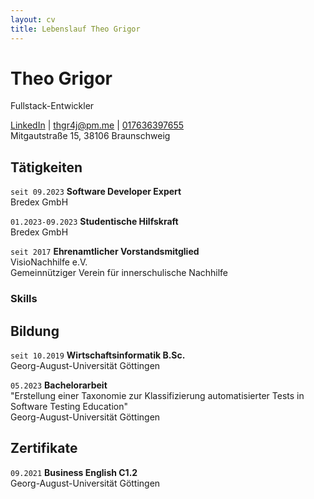 ```yaml
---
layout: cv
title: Lebenslauf Theo Grigor
---
```

# Theo Grigor
Fullstack-Entwickler

<div id="webaddress">
    <a href="https://www.linkedin.com/in/theo-grigor-313167198/">LinkedIn</a>
|   <a href="mailto:thgr4j@pm.me">thgr4j@pm.me</a>
|   <a href="tel:+4917636397655">017636397655</a>
</div>
Mitgautstraße 15,
38106 Braunschweig


## Tätigkeiten

`seit 09.2023`
__Software Developer Expert__  
Bredex GmbH  

`01.2023-09.2023`
__Studentische Hilfskraft__  
Bredex GmbH

`seit 2017`
__Ehrenamtlicher Vorstandsmitglied__  
VisioNachhilfe e.V.  
Gemeinnütziger Verein für innerschulische Nachhilfe

### Skills

## Bildung

`seit 10.2019`
__Wirtschaftsinformatik B.Sc.__  
Georg-August-Universität Göttingen

`05.2023`
__Bachelorarbeit__  
"Erstellung einer Taxonomie zur Klassifizierung automatisierter Tests in Software Testing Education"  
Georg-August-Universität Göttingen

## Zertifikate

`09.2021`
__Business English C1.2__  
Georg-August-Universität Göttingen

<!-- ### Footer

Last updated: Feb 2024 -->


